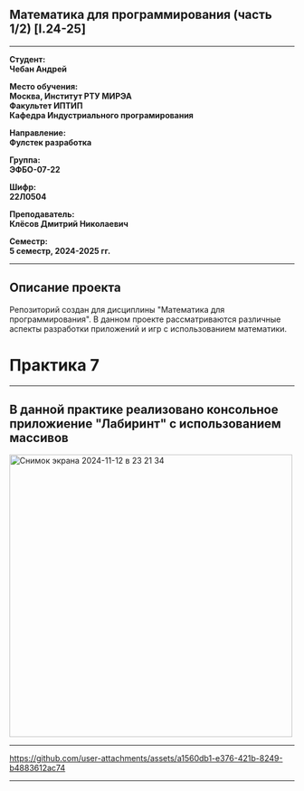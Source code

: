 ## Математика для программирования (часть 1/2) [I.24-25]
---

**Студент:**  
**Чебан Андрей**  

**Место обучения:**  
**Москва, Институт РТУ МИРЭА**  
**Факультет ИПТИП**  
**Кафедра Индустриального програмирования**  

**Направление:**  
**Фулстек разработка**  

**Группа:**  
**ЭФБО-07-22**  

**Шифр:**  
**22Л0504**  

**Преподаватель:**  
**Клёсов Дмитрий Николаевич**  

**Семестр:**  
**5 семестр, 2024-2025 гг.**

---

## Описание проекта

Репозиторий создан для дисциплины "Математика для программирования". В данном проекте рассматриваются различные аспекты разработки приложений и игр с использованием математики.


# Практика 7
______

## В данной практике реализовано консольное приложиение "Лабиринт" с использованием массивов

<img width="500" alt="Снимок экрана 2024-11-12 в 23 21 34" src="https://github.com/user-attachments/assets/54957522-b21c-4731-82e9-6d5af8dadde2">



______



https://github.com/user-attachments/assets/a1560db1-e376-421b-8249-b4883612ac74











_______
